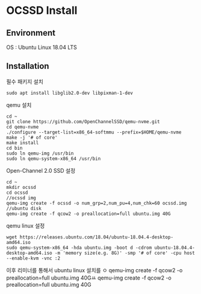 OCSSD Install
====
Environment
-----
OS : Ubuntu Linux 18.04 LTS

Installation
-----
필수 패키지 설치

```
sudo apt install libglib2.0-dev libpixman-1-dev 
```

qemu 설치

```
cd ~
git clone https://github.com/OpenChannelSSD/qemu-nvme.git
cd qemu-nvme
./configure --target-list=x86_64-softmmu --prefix=$HOME/qemu-nvme
make -j '# of core'
make install
cd bin
sudo ln qemu-img /usr/bin
sudo ln qemu-system-x86_64 /usr/bin
```

Open-Channel 2.0 SSD 설정

```
cd ~
mkdir ocssd
cd ocssd
//ocssd img
qemu-img create -f ocssd -o num_grp=2,num_pu=4,num_chk=60 ocssd.img
//ubuntu disk
qemu-img create -f qcow2 -o preallocation=full ubuntu.img 40G
```

qemu linux 설정

```
wget https://releases.ubuntu.com/18.04/ubuntu-18.04.4-desktop-amd64.iso
sudo qemu-system-x86_64 -hda ubuntu.img -boot d -cdrom ubuntu-18.04.4-desktop-amd64.iso -m 'memory size(e.g. 8G)' -smp '# of core' -cpu host --enable-kvm -vnc :2
```

이후 리미너를 통해서 ubuntu linux 설치를 ㅇ
qemu-img create -f qcow2 -o preallocation=full ubuntu.img 40Gㅛ
qemu-img create -f qcow2 -o preallocation=full ubuntu.img 40G
